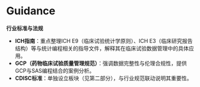 # Guidance

**行业标准与法规**  
   - **ICH指南**：重点整理ICH E9（临床试验统计学原则）、ICH E3（临床研究报告结构）等与统计编程相关的指导文件，解释其在临床试验数据管理中的具体应用。  
   - **GCP（药物临床试验质量管理规范）**：强调数据完整性与伦理合规性，提供GCP与SAS编程结合的案例分析。  
   - **CDISC标准**：单独设立板块（见第二部分），与行业规范联动说明其重要性。
